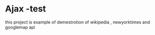 <h1> Ajax -test </h1>
<p>this project is example of demestrotion of wikipedia , newyorktimes and googlemap api</p>
